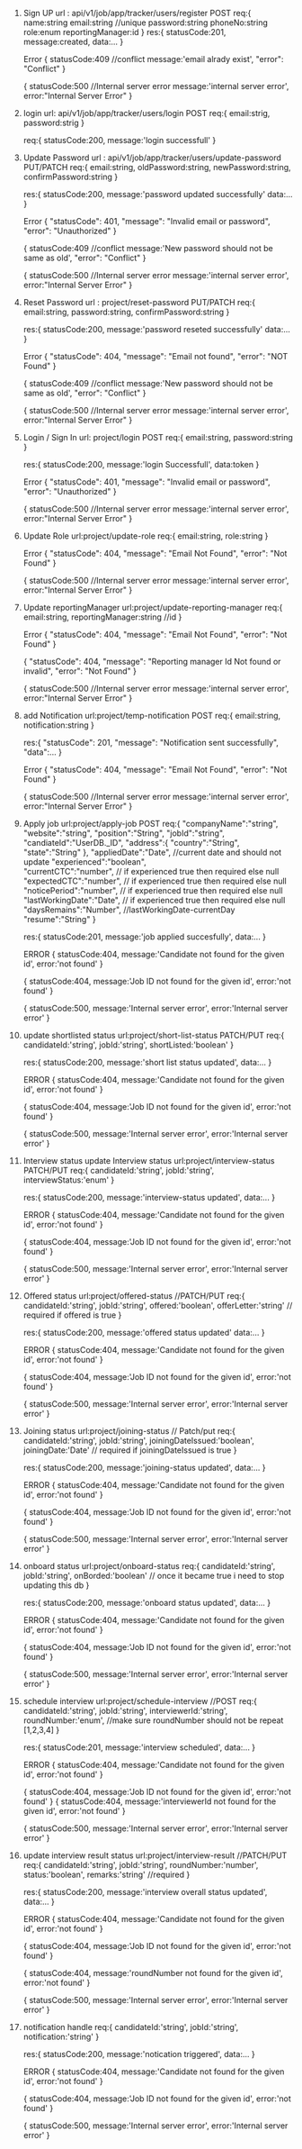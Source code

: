 1.  Sign UP
    url : api/v1/job/app/tracker/users/register POST
    req:{
    name:string
    email:string //unique
    password:string
    phoneNo:string
    role:enum
    reportingManager:id
    }
    res:{
    statusCode:201,
    message:created,
    data:...
    }

    Error
    {
    statusCode:409 //conflict
    message:'email alrady exist',
    "error": "Conflict"
    }

    {
    statusCode:500 //Internal server error
    message:'internal server error',
    error:"Internal Server Error"
    }

2.  login
    url: api/v1/job/app/tracker/users/login POST
    req:{
    email:strig,
    password:strig
    }

    req:{
    statusCode:200,
    message:'login successfull'
    }

3.  Update Password
    url : api/v1/job/app/tracker/users/update-password PUT/PATCH
    req:{
    email:string,
    oldPassword:string,
    newPassword:string,
    confirmPassword:string
    }

    res:{
    statusCode:200,
    message:'password updated successfully'
    data:...
    }

    Error
    {
    "statusCode": 401,
    "message": "Invalid email or password",
    "error": "Unauthorized"
    }

    {
    statusCode:409 //conflict
    message:'New password should not be same as old',
    "error": "Conflict"
    }

    {
    statusCode:500 //Internal server error
    message:'internal server error',
    error:"Internal Server Error"
    }

4.  Reset Password
    url : project/reset-password PUT/PATCH
    req:{
    email:string,
    password:string,
    confirmPassword:string
    }

    res:{
    statusCode:200,
    message:'password reseted successfully'
    data:...
    }

    Error
    {
    "statusCode": 404,
    "message": "Email not found",
    "error": "NOT Found"
    }

    {
    statusCode:409 //conflict
    message:'New password should not be same as old',
    "error": "Conflict"
    }

    {
    statusCode:500 //Internal server error
    message:'internal server error',
    error:"Internal Server Error"
    }

5.  Login / Sign In
    url: project/login POST
    req:{
    email:string,
    password:string
    }

    res:{
    statusCode:200,
    message:'login Successfull',
    data:token
    }

    Error
    {
    "statusCode": 401,
    "message": "Invalid email or password",
    "error": "Unauthorized"
    }

    {
    statusCode:500 //Internal server error
    message:'internal server error',
    error:"Internal Server Error"
    }

6.  Update Role
    url:project/update-role
    req:{
    email:string,
    role:string
    }

    Error
    {
    "statusCode": 404,
    "message": "Email Not Found",
    "error": "Not Found"
    }

    {
    statusCode:500 //Internal server error
    message:'internal server error',
    error:"Internal Server Error"
    }

7.  Update reportingManager
    url:project/update-reporting-manager
    req:{
    email:string,
    reportingManager:string //id
    }

    Error
    {
    "statusCode": 404,
    "message": "Email Not Found",
    "error": "Not Found"
    }

    {
    "statusCode": 404,
    "message": "Reporting manager Id Not found or invalid",
    "error": "Not Found"
    }

    {
    statusCode:500 //Internal server error
    message:'internal server error',
    error:"Internal Server Error"
    }

8.  add Notification
    url:project/temp-notification POST
    req:{
    email:string,
    notification:string
    }

    res:{
    "statusCode": 201,
    "message": "Notification sent successfully",
    "data":...
    }

    Error
    {
    "statusCode": 404,
    "message": "Email Not Found",
    "error": "Not Found"
    }

    {
    statusCode:500 //Internal server error
    message:'internal server error',
    error:"Internal Server Error"
    }

9.  Apply job
    url:project/apply-job POST
    req:{
    "companyName":"string",
    "website":"string",
    "position":"String",
    "jobId":"string",
    "candiateId":"UserDB.\_ID",
    "address":{
    "country":"String",
    "state":"String"
    },
    "appliedDate":"Date", //current date and should not update
    "experienced":"boolean",  
     "currentCTC":"number", // if experienced true then required else null
    "expectedCTC":"number", // if experienced true then required else null
    "noticePeriod":"number", // if experienced true then required else null
    "lastWorkingDate":"Date", // if experienced true then required else null
    "daysRemains":"Number", //lastWorkingDate-currentDay
    "resume":"String"
    }

       <!-- "shortListed":"boolean",
       "interviewStatus":"enum", //[todo,inprogress,done] default todo // it can be change from todo if shortListed is true else todo only
       "offered":"boolean", // it can true after interviewStatus becomes done else it always false
       "offerLetter":"string", // required when offered is true
       "joiningDateIssued":"boolean", // it can true after offered becomes true else it always false
       "joiningDate":"Date", // required when joiningDateIssued is true
       "onBorded":"boolean", // if this got true then no more changes here -->

    res:{
    statusCode:201,
    message:'job applied succesfully',
    data:...
    }

    ERROR
    {
    statusCode:404,
    message:'Candidate not found for the given id',
    error:'not found'
    }

    {
    statusCode:404,
    message:'Job ID not found for the given id',
    error:'not found'
    }

    {
    statusCode:500,
    message:'Internal server error',
    error:'Internal server error'
    }

10. update shortlisted status
    url:project/short-list-status PATCH/PUT
    req:{
    candidateId:'string',
    jobId:'string',
    shortListed:'boolean'
    }

    res:{
    statusCode:200,
    message:'short list status updated',
    data:...
    }

    ERROR
    {
    statusCode:404,
    message:'Candidate not found for the given id',
    error:'not found'
    }

    {
    statusCode:404,
    message:'Job ID not found for the given id',
    error:'not found'
    }

    {
    statusCode:500,
    message:'Internal server error',
    error:'Internal server error'
    }

11. Interview status
    update Interview status
    url:project/interview-status PATCH/PUT
    req:{
    candidateId:'string',
    jobId:'string',
    interviewStatus:'enum'
    }

    res:{
    statusCode:200,
    message:'interview-status updated',
    data:...
    }

    ERROR
    {
    statusCode:404,
    message:'Candidate not found for the given id',
    error:'not found'
    }

    {
    statusCode:404,
    message:'Job ID not found for the given id',
    error:'not found'
    }

    {
    statusCode:500,
    message:'Internal server error',
    error:'Internal server error'
    }

12. Offered status
    url:project/offered-status //PATCH/PUT
    req:{
    candidateId:'string',
    jobId:'string',
    offered:'boolean',
    offerLetter:'string' // required if offered is true
    }

    res:{
    statusCode:200,
    message:'offered status updated'
    data:...
    }

    ERROR
    {
    statusCode:404,
    message:'Candidate not found for the given id',
    error:'not found'
    }

    {
    statusCode:404,
    message:'Job ID not found for the given id',
    error:'not found'
    }

    {
    statusCode:500,
    message:'Internal server error',
    error:'Internal server error'
    }

13. Joining status
    url:project/joining-status // Patch/put
    req:{
    candidateId:'string',
    jobId:'string',
    joiningDateIssued:'boolean',
    joiningDate:'Date' // required if joiningDateIssued is true
    }

    res:{
    statusCode:200,
    message:'joining-status updated',
    data:...
    }

    ERROR
    {
    statusCode:404,
    message:'Candidate not found for the given id',
    error:'not found'
    }

    {
    statusCode:404,
    message:'Job ID not found for the given id',
    error:'not found'
    }

    {
    statusCode:500,
    message:'Internal server error',
    error:'Internal server error'
    }

14. onboard status
    url:project/onboard-status
    req:{
    candidateId:'string',
    jobId:'string',
    onBorded:'boolean' // once it became true i need to stop updating this db
    }

    res:{
    statusCode:200,
    message:'onboard status updated',
    data:...
    }

    ERROR
    {
    statusCode:404,
    message:'Candidate not found for the given id',
    error:'not found'
    }

    {
    statusCode:404,
    message:'Job ID not found for the given id',
    error:'not found'
    }

    {
    statusCode:500,
    message:'Internal server error',
    error:'Internal server error'
    }

15. schedule interview
    url:project/schedule-interview //POST
    req:{
    candidateId:'string',
    jobId:'string',
    interviewerId:'string',
    roundNumber:'enum', //make sure roundNumber should not be repeat [1,2,3,4]
    }

    res:{
    statusCode:201,
    message:'interview scheduled',
    data:...
    }

    ERROR
    {
    statusCode:404,
    message:'Candidate not found for the given id',
    error:'not found'
    }

    {
    statusCode:404,
    message:'Job ID not found for the given id',
    error:'not found'
    }
    {
    statusCode:404,
    message:'interviewerId not found for the given id',
    error:'not found'
    }

    {
    statusCode:500,
    message:'Internal server error',
    error:'Internal server error'
    }

16. update interview result status
    url:project/interview-result //PATCH/PUT
    req:{
    candidateId:'string',
    jobId:'string',
    roundNumber:'number',
    status:'boolean',
    remarks:'string' //required
    }

    res:{
    statusCode:200,
    message:'interview overall status updated',
    data:...
    }

    ERROR
    {
    statusCode:404,
    message:'Candidate not found for the given id',
    error:'not found'
    }

    {
    statusCode:404,
    message:'Job ID not found for the given id',
    error:'not found'
    }

    {
    statusCode:404,
    message:'roundNumber not found for the given id',
    error:'not found'
    }

    {
    statusCode:500,
    message:'Internal server error',
    error:'Internal server error'
    }

17. notification handle
    req:{
    candidateId:'string',
    jobId:'string',
    notification:'string'
    }

    res:{
    statusCode:200,
    message:'notication triggered',
    data:...
    }

    ERROR
    {
    statusCode:404,
    message:'Candidate not found for the given id',
    error:'not found'
    }

    {
    statusCode:404,
    message:'Job ID not found for the given id',
    error:'not found'
    }

    {
    statusCode:500,
    message:'Internal server error',
    error:'Internal server error'
    }
